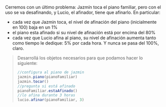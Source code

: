Cerremos con un último problema: Jazmín toca el piano familiar, pero con el uso se va desafinando, y Lucio, el afinador, tiene que afinarlo. En particular: 

* cada vez que Jazmin toca, el nivel de afinación del piano (inicialmente en 100) baja en un 1%
* el piano esta afinado si su nivel de afinación está por encima del 80%
* cada vez que Lucio afina al piano, su nivel de afinación aumenta tanto como tiempo le dedique: 5% por cada hora. Y nunca se pasa del 100%, claro. 

> Desarrollá los objetos necesarios para que podamos hacer lo siguiente: 
> 
> ```javascript
> //configura al piano de jazmin
> jazmin.piano(pianoFamiliar) 
> jazmin.tocar()
> //pregunta si está afinado
> pianoFamiliar.estaAfinado()
> //lo afina durante 3 horas
> lucio.afinar(pianoFamiliar, 3)
```
